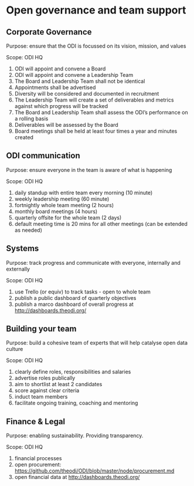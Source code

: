 # Open governance and team support

## Corporate Governance 

Purpose: ensure that the ODI is focussed on its vision, mission, and values

Scope: ODI HQ

1. ODI will appoint and convene a Board 
1. ODI will appoint and convene a Leadership Team
1. The Board and Leadership Team shall not be identical
1. Appointments shall be advertised
1. Diversity will be considered and documented in recruitment
1. The Leadership Team will create a set of deliverables and metrics against which progress will be tracked
1. The Board and Leadership Team shall assess the ODI’s performance on a rolling basis
1. Deliverables will be assessed by the Board
1. Board meetings shall be held at least four times a year and minutes created

## ODI communication

Purpose: ensure everyone in the team is aware of what is happening

Scope: ODI HQ

1. daily standup with entire team every morning (10 minute) 
1. weekly leadership meeting (60 minute)
1. fortnightly whole team meeting (2 hours)
1. monthly board meetings (4 hours)
1. quarterly offsite for the whole team (2 days)
1. default meeting time is 20 mins for all other meetings (can be extended as needed)
  
## Systems

Purpose: track progress and communicate with everyone, internally and externally

Scope: ODI HQ

1. use Trello (or equiv) to track tasks - open to whole team
1. publish a public dashboard of quarterly objectives
1. publish a marco dashboard of overall progress at http://dashboards.theodi.org/

## Building your team

Purpose: build a cohesive team of experts that will help catalyse open data culture

Scope: ODI HQ

1. clearly define roles, responsibilities and salaries
1. advertise roles publically 
1. aim to shortlist at least 2 candidates
1. score against clear criteria
1. induct team members
1. facilitate ongoing training, coaching and mentoring

## Finance & Legal

Purpose: enabling sustainability. Providing transparency.

Scope: ODI HQ

1. financial processes
1. open procurement: https://github.com/theodi/ODI/blob/master/node/procurement.md
1. open financial data at http://dashboards.theodi.org/
